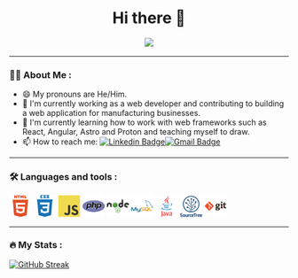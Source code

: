 <div id="header" align="center">
  <h1>Hi there 👋</h1>
</div>
<div align="center">
  <img src="https://github.com/ErikTamanoSantos/ErikTamanoSantos/assets/72156568/016143d5-e488-4a02-be3e-43b013fece8c" height="300">
</div>

---

### 👨‍💻 About Me :
- 😄 My pronouns are He/Him.
- 🔭 I'm currently working as a web developer and contributing to building a web application for manufacturing businesses.
- 🌱 I'm currently learning how to work with web frameworks such as React, Angular, Astro and Proton and teaching myself to draw.
- 📫 How to reach me: [![Linkedin Badge](https://img.shields.io/badge/-Erik%20Tamaño%20Santos-blue?style=flat&logo=Linkedin&logoColor=white)]([your-linkedin-url](https://www.linkedin.com/in/erik-tama%C3%B1o-santos/))[![Gmail Badge](https://img.shields.io/badge/-Erik%20Tamaño%20Santos-red?style=flat&logo=Gmail&logoColor=white)](your-linkedin-url)

---

### 🛠️ Languages and tools :
<div id="languages">
  <img src="https://github.com/devicons/devicon/blob/master/icons/html5/html5-plain-wordmark.svg" height="40">
  <img src="https://github.com/devicons/devicon/blob/master/icons/css3/css3-plain-wordmark.svg" height="40">
  <img src="https://github.com/devicons/devicon/blob/master/icons/javascript/javascript-original.svg" height="40">
  <img src="https://github.com/devicons/devicon/blob/master/icons/php/php-original.svg" height="40">
  <img src="https://github.com/devicons/devicon/blob/master/icons/nodejs/nodejs-original-wordmark.svg" height="40">
  <img src="https://github.com/devicons/devicon/blob/master/icons/mysql/mysql-original-wordmark.svg" height="40">
  <img src="https://github.com/devicons/devicon/blob/master/icons/java/java-original-wordmark.svg" height="40">
  <img src="https://github.com/devicons/devicon/blob/master/icons/sourcetree/sourcetree-original-wordmark.svg" height="40">
  <img src="https://github.com/devicons/devicon/blob/master/icons/git/git-original-wordmark.svg" height="40">
</div>

---

### 🔥 My Stats :
[![GitHub Streak](http://github-readme-streak-stats.herokuapp.com?user=ErikTamanoSantos&theme=dark&background=000000)](https://git.io/streak-stats)


<!--
**ErikTamanoSantos/ErikTamanoSantos** is a ✨ _special_ ✨ repository because its `README.md` (this file) appears on your GitHub profile.

Here are some ideas to get you started:

- 🔭 I’m currently working on ...
- 🌱 I’m currently learning ...
- 👯 I’m looking to collaborate on ...
- 🤔 I’m looking for help with ...
- 💬 Ask me about ...
- 📫 How to reach me: ...
- 😄 Pronouns: ...
- ⚡ Fun fact: ...
-->
